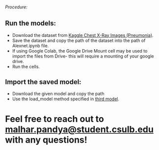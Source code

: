 ###### Procedure:
## Run the models:
  - Download the dataset from [Kaggle Chest X-Ray Images (Pneumonia)](https://www.kaggle.com/datasets/paultimothymooney/chest-xray-pneumonia).
  - Save the dataset and copy the path of the dataset into the path of Alexnet.ipynb file.
  - If using Google Colab, the Google Drive Mount cell may be used to import the files from Drive- this will require a mounting of your google drive.
  - Run the cells.
 
## Import the saved model:
  - Download the given model and copy the path
  - Use the load_model method specified in [third model](CECS456_FinalProject/Alexnet_MalharPandya/Alexnet_3.ipynb). 

# Feel free to reach out to malhar.pandya@student.csulb.edu with any questions!
